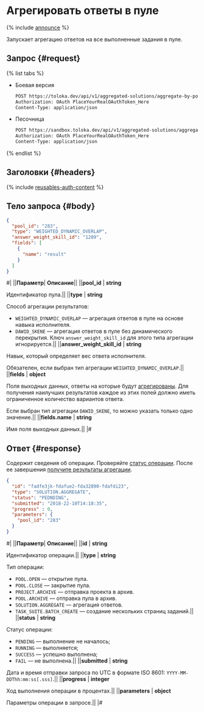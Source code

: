 # Агрегировать ответы в пуле

{% include [announce](../_includes/announce.md) %}

Запускает агрегацию ответов на все выполненные задания в пуле.

## Запрос {#request}

{% list tabs %}

- Боевая версия

    ```bash
    POST https://toloka.dev/api/v1/aggregated-solutions/aggregate-by-pool
    Authorization: OAuth PlaceYourRealOAuthToken_Here
    Content-Type: application/json
    ```

- Песочница

    ```bash
    POST https://sandbox.toloka.dev/api/v1/aggregated-solutions/aggregate-by-pool
    Authorization: OAuth PlaceYourRealOAuthToken_Here
    Content-Type: application/json
    ```

{% endlist %}

## Заголовки {#headers}

{% include [reusables-auth-content](../_includes/reusables/id-reusables/auth-content.md) %}

## Тело запроса {#body}

```json
{
  "pool_id": "283",
  "type": "WEIGHTED_DYNAMIC_OVERLAP",
  "answer_weight_skill_id": "1289",
  "fields": [
    {
      "name": "result"
    }
  ]
}
```

#|
||**Параметр**| **Описание**||
||**pool_id** | **string**

Идентификатор пула.||
||**type** | **string**

Способ агрегации результатов:

- `WEIGHTED_DYNAMIC_OVERLAP` — агрегация ответов в пуле на основе навыка исполнителя.
- `DAWID_SKENE` — агрегация ответов в пуле без динамического перекрытия. Ключ `answer_weight_skill_id` для этого типа агрегации игнорируется.||
||**answer_weight_skill_id** | **string**

Навык, который определяет вес ответа исполнителя.

Обязателен, если выбран тип агрегации `WEIGHTED_DYNAMIC_OVERLAP`.||
||**fields** | **object**

Поля выходных данных, ответы на которые будут [агрегированы](../../guide/concepts/result-aggregation.md). Для получения наилучших результатов каждое из этих полей должно иметь ограниченное количество вариантов ответа.

Если выбран тип агрегации `DAWID_SKENE`, то можно указать только одно значение.||
||**fields.name** | **string**

Имя поля выходных данных.||
|#

## Ответ {#response}

Содержит сведения об операции. Проверяйте [статус операции](operations.md). После ее завершения [получите результаты агрегации](get-aggregated-result.md).

```json
{
  "id": "fadfe3jk-fdafue2-fda32890-fdafdi23",
  "type": "SOLUTION.AGGREGATE",
  "status": "PEDNDING",
  "submitted": "2018-22-10T14:18:35",
  "progress" : 0,
  "parameters": {
    "pool_id": "283"
  }
}
```

#|
||**Параметр**| **Описание**||
||**id** | **string**

Идентификатор операции.||
||**type** | **string**

Тип операции:

- `POOL.OPEN` — открытие пула.
- `POOL.CLOSE` — закрытие пула.
- `PROJECT.ARCHIVE` — отправка проекта в архив.
- `POOL.ARCHIVE` — отправка пула в архив.
- `SOLUTION.AGGREGATE` — агрегация ответов.
- `TASK_SUITE.BATCH_CREATE` — создание нескольких страниц заданий.||
||**status** | **string**

Статус операции:

- `PENDING` — выполнение не началось;
- `RUNNING` — выполняется;
- `SUCCESS` — успешно выполнена;
- `FAIL` — не выполнена.||
||**submitted** | **string**

Дата и время отправки запроса по UTC в формате ISO 8601: `YYYY-MM-DDThh:mm:ss[.sss]`.||
||**progress** | **integer**

Ход выполнения операции в процентах.||
||**parameters** | **object**

Параметры операции в запросе.||
|#